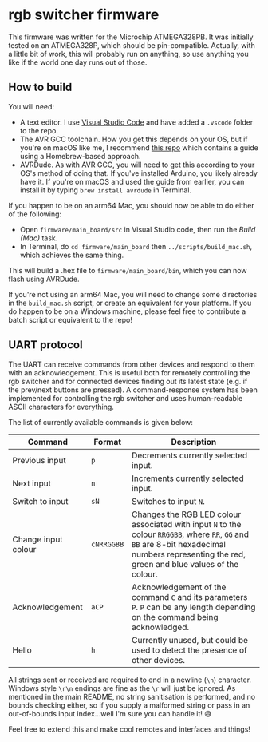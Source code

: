 # rgb switcher firmware

This firmware was written for the Microchip ATMEGA328PB. It was initially tested on an ATMEGA328P, which should be pin-compatible. Actually, with a little bit of work, this will probably run on anything, so use anything you like if the world one day runs out of those.

## How to build

You will need:
- A text editor. I use [Visual Studio Code](https://code.visualstudio.com) and have added a `.vscode` folder to the repo.
- The AVR GCC toolchain. How you get this depends on your OS, but if you're on macOS like me, I recommend [this repo](https://github.com/osx-cross/homebrew-avr) which contains a guide using a Homebrew-based approach.
- AVRDude. As with AVR GCC, you will need to get this according to your OS's method of doing that. If you've installed Arduino, you likely already have it. If you're on macOS and used the guide from earlier, you can install it by typing `brew install avrdude` in Terminal.

If you happen to be on an arm64 Mac, you should now be able to do either of the following:
- Open `firmware/main_board/src` in Visual Studio code, then run the _Build (Mac)_ task.
- In Terminal, do `cd firmware/main_board` then `../scripts/build_mac.sh`, which achieves the same thing.

This will build a .hex file to `firmware/main_board/bin`, which you can now flash using AVRDude.

If you're not using an arm64 Mac, you will need to change some directories in the `build_mac.sh` script, or create an equivalent for your platform. If you do happen to be on a Windows machine, please feel free to contribute a batch script or equivalent to the repo!

## UART protocol

The UART can receive commands from other devices and respond to them with an acknowledgement. This is useful both for remotely controlling the rgb switcher and for connected devices finding out its latest state (e.g. if the prev/next buttons are pressed). A command-response system has been implemented for controlling the rgb switcher and uses human-readable ASCII characters for everything.

The list of currently available commands is given below:

| Command | Format | Description |
| --- | --- | --- |
| Previous input | `p` | Decrements currently selected input. |
| Next input | `n` | Increments currently selected input. |
| Switch to input | `sN` | Switches to input `N`. |
| Change input colour | `cNRRGGBB` | Changes the RGB LED colour associated with input `N` to the colour `RRGGBB`, where `RR`, `GG` and `BB` are 8-bit hexadecimal numbers representing the red, green and blue values of the colour. |
| Acknowledgement | `aCP` | Acknowledgement of the command `C` and its parameters `P`. `P` can be any length depending on the command being acknowledged. |
| Hello | `h` | Currently unused, but could be used to detect the presence of other devices. |

All strings sent or received are required to end in a newline (`\n`) character. Windows style `\r\n` endings are fine as the `\r` will just be ignored. As mentioned in the main README, no string sanitisation is performed, and no bounds checking either, so if you supply a malformed string or pass in an out-of-bounds input index...well I'm sure you can handle it! 😅

Feel free to extend this and make cool remotes and interfaces and things!
